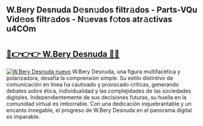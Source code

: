 ## W.Bery Desnuda D𝚎sn𝚞dos filtr𝚊dos - Parts-VQu Vid𝚎os filtr𝚊dos - N𝚞evas f𝚘tos atr𝚊ctivas u4COm

# <h2><a href="http://mb8z9s.tromn.icu/?c=W.Bery+Desnuda">🔗👉👉👉 W.Bery Desnuda 🔗🔗</a></h2>

[![W.Bery Desnuda nuevo](https://i.imgur.com/pEAQMta.gif)](http://mb8z9s.tromn.icu/?c=W.Bery+Desnuda)
W.Bery Desnuda, una figura multifacética y polarizadora, desafía la comprensión simple. Su estilo distintivo de comunicación en línea ha cautivado y provocado críticas, generando debates sobre ética, individualidad y las complejidades de las sociedades digitales. Independientemente de sus decisiones futuras, su huella en la comunidad virtual es imborrable. Con una dedicación inquebrantable y un encanto innegable, el progreso de W.Bery Desnuda en el panorama digital es imparable.
